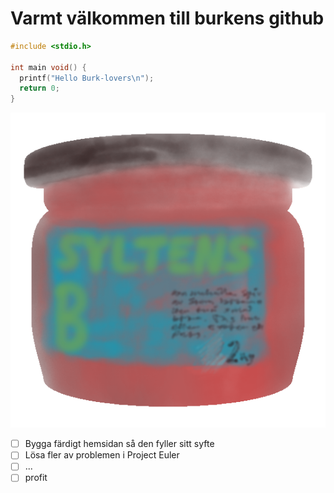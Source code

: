# Varmt välkommen till burkens github
```C
#include <stdio.h>

int main void() {
  printf("Hello Burk-lovers\n");
  return 0;
}
```
![Image of Burk](https://github.com/syltensylten/syltens/blob/main/img/Syltensb.png)

- [ ] Bygga färdigt hemsidan så den fyller sitt syfte
- [ ] Lösa fler av problemen i Project Euler
- [ ] ...
- [ ] profit
